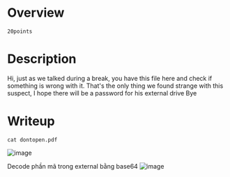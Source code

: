# Overview #
`20points`

# Description #
Hi, just as we talked during a break, you have this file here and check if something is wrong with it. That's the only thing we found strange with this suspect, I hope there will be a password for his external drive
Bye

# Writeup #
`cat dontopen.pdf`

![image](https://github.com/zangcinh/CTFLEARN/assets/173159694/aebd6975-260c-4f32-ba35-fb9aa1b803e0)

Decode phần mã trong external bằng base64
![image](https://github.com/zangcinh/CTFLEARN/assets/173159694/e31dd088-0d7d-4744-b017-d2f97bc57a80)
